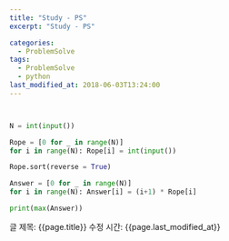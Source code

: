 ```yaml
---
title: "Study - PS"
excerpt: "Study - PS"

categories:
  - ProblemSolve
tags:
  - ProblemSolve
  - python
last_modified_at: 2018-06-03T13:24:00
---
```


```python


N = int(input())

Rope = [0 for _ in range(N)]
for i in range(N): Rope[i] = int(input())

Rope.sort(reverse = True)

Answer = [0 for _ in range(N)]
for i in range(N): Answer[i] = (i+1) * Rope[i]

print(max(Answer))


```

글 제목: {{page.title}}
수정 시간: {{page.last_modified_at}}
